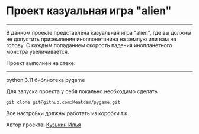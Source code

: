 # Проект казуальная игра "alien"
________
В данном проекте представлена казуальная игра "alien", где вы должны не  допустить приземление иноплонетянина на землую или вам на голову. С каждым попаданием скорость падения 
инопланетного монстра увеличивается.

Проект выполнен на стеке: 
______
python 3.11
библиотека pygame

Для запуска проекта у себя локально необходимо сделать 
```
git clone git@github.com:Meatdam/pygame.git
```
Все настройки должны работать из коробки т.к. 

Автор проекта:
[Кузькин Илья](https://github.com/Meatdam)
